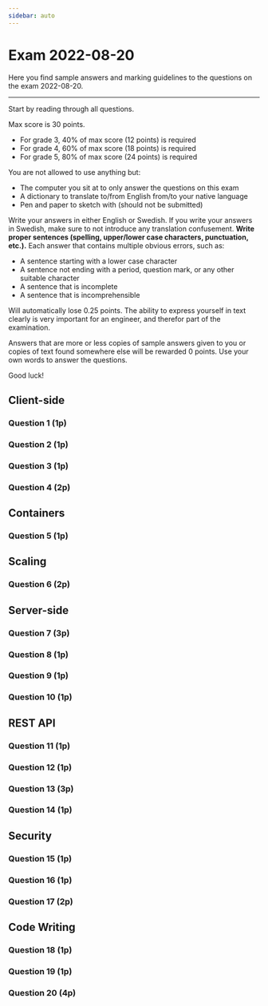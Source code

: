 ```yaml
---
sidebar: auto
---
```

# Exam 2022-08-20
Here you find sample answers and marking guidelines to the questions on the exam 2022-08-20.

---

Start by reading through all questions.

Max score is 30 points.

* For grade 3, 40% of max score (12 points) is required
* For grade 4, 60% of max score (18 points) is required
* For grade 5, 80% of max score (24 points) is required

You are not allowed to use anything but:

* The computer you sit at to only answer the questions on this exam
* A dictionary to translate to/from English from/to your native language
* Pen and paper to sketch with (should not be submitted)

Write your answers in either English or Swedish. If you write your answers in Swedish, make sure to not introduce any translation confusement. **Write proper sentences (spelling, upper/lower case characters, punctuation, etc.).** Each answer that contains multiple obvious errors, such as:

* A sentence starting with a lower case character
* A sentence not ending with a period, question mark, or any other suitable character
* A sentence that is incomplete
* A sentence that is incomprehensible

Will automatically lose 0.25 points. The ability to express yourself in text clearly is very important for an engineer, and therefor part of the examination.

Answers that are more or less copies of sample answers given to you or copies of text found somewhere else will be rewarded 0 points. Use your own words to answer the questions.

Good luck!

## Client-side

### Question 1 (1p)
<ExamQuestion>
<template v-slot:question>

An SPA can be implemented without updating the URI in the web browser when the user change what main content should be shown in the SPA. However, it's usually stupid to not update the URI to reflect it. Explain why. 

</template>
<template v-slot:sample-answer>

The web is built on the principle that URIs should identify different pages (the content on different pages). If not used correctly, bookmarking a page won't work, sending a link to a friend won't work, search engines won't be able to properly index your website and send the user directly to the right webpage on your website, etc. 

</template>
<template v-slot:marking-guidelines>



</template>
</ExamQuestion>




### Question 2 (1p)
<ExamQuestion>
<template v-slot:question>

In JavaScript, explain the difference between:

```js
aFunction(anotherFunction)
```

and:

```js
aFunction(anotherFunction())
```

</template>
<template v-slot:sample-answer>

`aFunction(x)` will call the function stored in the variable `aFunction` and pass it the value stored in the `x` variable.

`aFunction(x())` will first call the function stored in the `x` variable, and the return value from that function will be passed to the function stored in the variable `aFunction`.

</template>
<template v-slot:marking-guidelines>

* 0.5 points for explaining the problem
* 0.5 points for suggesting a correct fix

</template>
</ExamQuestion>




### Question 3 (1p)
<ExamQuestion>
<template v-slot:question>

Name 3 different client-side JS events that can fire on a webpage.

</template>
<template v-slot:sample-answer>

* `click`
* `submit`
* `DOMContentLoaded`

</template>
<template v-slot:marking-guidelines>

* 0.33 points for each correct name

</template>
</ExamQuestion>




### Question 4 (2p)
<ExamQuestion>
<template v-slot:question>

Is the code below good or bad? Justify your answer.

```js
function showAccountsPage(){
    
    const pageDiv = document.querySelector('#accounts-page')
    pageDiv.innerHTML = ""
    
    const header = document.createElement('h1')
    header.innerHTML = "Accounts"
    pageDiv.appendChild(header)
    
    const loadingP = document.createElement('p')
    loadingP.innerHTML = "Loading..."
    pageDiv.appendChild(loadingP)
    
    fetch("/api/accounts").then(function(response){
        
        return response.json()
        
    }).then(function(accounts){
        
        pageDiv.removeChild(loadingP)
        
        const ul = document.createElement('ul')
        
        for(const account of accounts){
            
            const li = document.createElement('li')
            ul.appendChild(li)
            
            const a = document.createElement('a')
            a.href = "/accounts/"+account.id
            a.innerHTML = account.username
            li.appendChild(a)
            
        }
        
        pageDiv.appendChild(ul)
        
    }).catch(function(error){
        
        pageDiv.removeChild(loadingP)
        
        const p = document.createElement('p')
        p.innerHTML = "Failed to load accounts"
        pageDiv.appendChild(p)
        
    })
    
}
```

</template>
<template v-slot:sample-answer>

`a.innerHTML = account.username` introduces a XSS vulnerability, so no, the code is not good.

</template>
<template v-slot:marking-guidelines>

* ...

</template>
</ExamQuestion>










## Containers

### Question 5 (1p)
<ExamQuestion>
<template v-slot:question>

Explain what a docker container and a docker image is.

</template>
<template v-slot:sample-answer>



</template>
<template v-slot:marking-guidelines>

* ...

</template>
</ExamQuestion>



## Scaling

### Question 6 (2p)
<ExamQuestion>
<template v-slot:question>

Explain in which context you use a load balancer. And when using a load balancer with a website, describe the problems that comes with it (at least two different problems), and describe one solution of your choice to each problem.

</template>
<template v-slot:sample-answer>



</template>
<template v-slot:marking-guidelines>

* 0.5 points for description of vertical scaling
* 0.5 points for description of horizontal scaling
* 1 point for justifying why horizontal scaling is harder
    * (many use *sessions* as argument for why horizontal scaling is harder, but using sticky sessions, you don't need to change any of the code in your application, so not really a valid argument, but I have accepted it to some degree anyway)

</template>
</ExamQuestion>



## Server-side

### Question 7 (3p)
<ExamQuestion>
<template v-slot:question>

Explain what a three-layered architecture is, which parts it consists of and what each part is used for. Then also explain how web applications use a three-layered architecture.

Don't write any code.

</template>
<template v-slot:sample-answer>

A three-layered architecture is a way organize the code of an application in three different layers, each with their own responsibilities:

* The *Data Access Layer* contains the code for storing and retrieving the application's data. It usually provides CRUD (Create, Read, Update and Delete) operations for this
* The *Business Logic Layer* contains the code for carrying out the tasks the user wants to do (i.e. the application's functionality), such as computing how much the user should pay for the products put in a shopping bag, verify payments, etc. It typically contains authorization checks (for example, only allowing the user to use the application if the user has a paid membership or if the test period is not over yet) and validation checks (for example, checking if the data the user sends to the application is in correct format). Is uses the Data Access Layer when needed
* The *Presentation Layer* is responsible for implementing an interface through which the application can be used, for example a graphical user interface that humans can use. When the user interacts with the application through the interface, for example clicks on a button, the Presentation Layer asks the Business Logic Layer to execute the task that is associated with the button

In web applications, the Presentation Layer is responsible for receiving HTTP requests, and then ask the Business Logic Layer to carry out the requests. The Data Access Layer often store the data in a database. The Presentation Layer is also responsible for generating the HTTP response to send back, containing the HTML and CSS code the web browser use to display the webpage in the response to the user.

</template>
<template v-slot:marking-guidelines>

* 0.5 points for what it is
* 0.25 points for what each part's name is
* 0.25 points for what each part is used for
* 0.5 points for how web app use it (HTTP, HTML, CSS in Presentation Layer, and description of the other layers)
* 0.5 points for good quality answers (many details, not using different names to describe the same thing, using the correct name on things, write proper and easy to read sentences, clearly explain which layer making use of which other layer, use singular and plural correctly, etc.)

::: warning Note!
Answering *Explain what a three-layered architecture is* with something like *It's an architecture*, or *It's an architecture consisting of three layers* is of course not a good way to do it. Anyone gets that understanding by just reading the name. You have to explain what it's an architecture of, and what that means (what is a layer? what does a layer consist of? Etc.).

The Presentation Layer doesn't have to make use of HTML and HTTP. This architecture can not only be used in web applications, but other type of applications too.

The Data Access Layer does not have to store data in a database. It's not called *Database Access Layer*.

Some students write the layers are independent of each other/know nothing about each others. That is not true. If it would be true, then would, for example, the Presentation Layer have no way of using the Business Logic Layer.

Many students write that the Presentation Layer receives HTTP requests, and then sends the requests to the Business Logic Layer. It really sounds like you're saying *the Business Logic Layer obtains the HTTP request*, and that is wrong; the Business Logic Layer shouldn't know the Presentation Layer makes use of HTTP at all, and therefor it can't receive HTTP requests from it. Saying that the Business Logic Layers *carries out* the request, or similar, is OK, because that does not imply the Business Logic Layers receives the HTTP request.
:::

</template>
</ExamQuestion>




### Question 8 (1p)
<ExamQuestion>
<template v-slot:question>

On a web application implemented with a three-layered architecture, explain why the code related to sessions are only found in the Presentation Layer, and never in the other two layers.

</template>
<template v-slot:sample-answer>

It is only the Presentation Layer that knows the app is a web application, and therefor the only layer that knows that sessions are needed.

</template>
<template v-slot:marking-guidelines>

* 0.33 points for each correct name/explanation

</template>
</ExamQuestion>




### Question 9 (1p)
<ExamQuestion>
<template v-slot:question>

In a three layered architecture, give an example of an implementation detail that should not be exposed to the next layer in the Data Access Layer. Justify your answer.

</template>
<template v-slot:sample-answer>



</template>
<template v-slot:marking-guidelines>

* 1 point for `accountId` should not be in the `WHERE` clause

</template>
</ExamQuestion>




### Question 10 (1p)
<ExamQuestion>
<template v-slot:question>

In a web application built with a three-layered architecture, in which layer would you find the code protecting the website against XSS attacks? Justify your answer.

</template>
<template v-slot:sample-answer>



</template>
<template v-slot:marking-guidelines>

* 1 point for no authorization info is missing

</template>
</ExamQuestion>




## REST API

### Question 11 (1p)
<ExamQuestion>
<template v-slot:question>

Match each HTTP status code with its reason phrase.

Status codes: `200` `201` `204` `404` `500`

Reason Phrases: `No Content` `OK` `Created` `Not Found` `Internal Server Error`

All needs to be matched correct to get any points.

</template>
<template v-slot:sample-answer>

* `200`: `OK`
* `201`: `Created`
* `204`: `No Content`
* `404`: `Not Found`
* `500`: `Internal Server Error`

</template>
<template v-slot:marking-guidelines>

* 1 point for all correct

</template>
</ExamQuestion>




### Question 12 (1p)
<ExamQuestion>
<template v-slot:question>

In a REST API, to create a new account one should send an HTTP request looking like this (`XXX` should be replaced with what is suitable):

```http
POST /create-account HTTP/1.1
Host: www.the-website.com
Content-Type: application/json
Content-Length: XXX

{"username": "XXX", "password": "XXX"}
```

Is this part of the REST API good designed? Justify your answer.

</template>
<template v-slot:sample-answer>



</template>
<template v-slot:marking-guidelines>

* 1 point for correct answer and valid justification

</template>
</ExamQuestion>




### Question 13 (3p)
<ExamQuestion>
<template v-slot:question>

There exists 3 different types/categories of claims one can use in a JWT. Name and describe how they work/differ.

</template>
<template v-slot:sample-answer>



</template>
<template v-slot:marking-guidelines>

* 0.5 points for `A.B.C` format
    * (only 0.25 points for saying it consists of 3 parts)
* 0.33 points for respective part name
* 0.5 points for respective part description
    * (only 0.25 points for respective description not mentioning details like Base64/JSON)

</template>
</ExamQuestion>




### Question 14 (1p)
<ExamQuestion>
<template v-slot:question>

Does an ID Token have to be a JWT? Justify your answer.

</template>
<template v-slot:sample-answer>

Yes, the OpenID Connect specification specifies it has to be a JWT.

</template>
<template v-slot:marking-guidelines>

* 1 point for correct answer and valid justification

</template>
</ExamQuestion>



## Security





### Question 15 (1p)
<ExamQuestion>
<template v-slot:question>

If a REST API uses JWT, does it also need to use HTTPS instead of HTTP? Or is it equally secure anyway? Justify your answer.

</template>
<template v-slot:sample-answer>

JWT and HTTPS are for different things (JWT for authentication/authorization, HTTPS for secure communication), so one of them can't be used instead of the other; HTTPS must be used. Otherwise hackers using the same network as the user can read the data the user sends and receives.

</template>
<template v-slot:marking-guidelines>

* 1 point for correct answer and valid justification

</template>
</ExamQuestion>






### Question 16 (1p)
<ExamQuestion>
<template v-slot:question>

Give an example of a client-side JS cross-site HTTP request the web browser would send to a server even if the server doesn't support CORS.

</template>
<template v-slot:sample-answer>

An HTTP `GET` request you haven't added any own HTTP headers to.

</template>
<template v-slot:marking-guidelines>

* 1 point for a correct example

</template>
</ExamQuestion>




### Question 17 (2p)
<ExamQuestion>
<template v-slot:question>

Name (as good as you can) and describe how 2 different HTTP headers that is part of CORS works. Also show sample values they can have, and explain how those values work/should be interpreted.

</template>
<template v-slot:sample-answer>



</template>
<template v-slot:marking-guidelines>

* 0.25 points for used by **client-side code and web browsers** (just writing *website* is not enough)
* 0.25 points for a workaround for SOP/sending cross-site requests
* 0.25 points for description of simple request
* 0.5 points for description of preflight request
* 0.25 points for each description (name not required) of a CORS header (max 3)

</template>
</ExamQuestion>




## Code Writing




### Question 18 (1p)
<ExamQuestion>
<template v-slot:question>

To represent a human in JavaScript, one can use an object like:

```js
const human = {
    id: 1,
    name: "Alice",
    age: 10 // In years
}
```

Implement the JavaScript function `getAdultNames(humans)` which receives an array with human objects and returns a new array containing the name of the humans who are at least `18` years old.  The order of the names does not matter.

</template>
<template v-slot:sample-answer>

```js
const MIN_ADULT_AGE = 18

function getAdultNames(humans){
    
    const adultNames = []
    
    for(const human of humans){
        if(MIN_ADULT_AGE <= human.age){
            adultNames.push(human.name)
        }
    }
    
    return adultNames
    
}
```

</template>
<template v-slot:marking-guidelines>

* 1 point for a solution that largely works
* -0.1 points for using `.size` instead of `.length`
* -0.1 points for using `var` instead of `let`/`const`
* -0.1 points for each indentation error
* -0.1 points for being inconsistent with how `;` is used
* -0.1 points for using the condition `humans.length < 0`
* -0.2 points for creating variable inside loop that should be created outside loop
* -0.2 points for never initializing `oldestHuman`/initializing it wrong
* -0.2 points for `human > oldestHuman` instead of `human.age > oldestHuman.age`
* -0.2 points for checking `humans.length == 0` in the loop

</template>
</ExamQuestion>




### Question 19 (1p)
<ExamQuestion>
<template v-slot:question>

Implement the client-side JavaScript function `addToSummarizer(number)` which should return the sum of all numbers it has been called with.

Sample usage:

```js
addToSummarizer(5) // --> 5
addToSummarizer(3) // --> 8
addToSummarizer(5) // --> 13
```

</template>
<template v-slot:sample-answer>

```js
let sum = 0

function addToSummarizer(number){
    sum += number
    return sum
}
```

Or without polluting the top-level scope with the `sum` variable by using a self-executing function to introduce a new scope (not necessary for full score):

```js
const addToSummarizer = (function(){
    
    let sum = 0
    
    return function(number){
        sum += number
        return sum
    }
    
})()
```

</template>
<template v-slot:marking-guidelines>

* 0.2 points for `incrementBy3()`
* 0.8 points for `createIncrementer()`
* -0.1 points for each badly named variable
* -0.1 points for each unnecessary created variable
* 1 point for a solution that largely works
* -0.1 points for each bad name
* -0.1 points for each misspelled name
* -0.1 points for each parameter named wrong (names were given in the question)
* -0.1 points for using `var` when could use `let`
* -0.1 points for not naming `click` event correct
* -0.1 points for each line not properly indented
* -0.1 points for not naming `innerText`/`innerHTML` correct
* -0.1 points for storing the function in global variable without `const`
* -0.1 points for doing string concatenation with `1` on each click
* -0.2 points for each global variable created/assigned in the function
* -0.25 points for not showing the `startNumber` in the button immediately
* -0.25 points for not showing the incremented number in the button when the user clicks on the button
* -0.1 points for using `let` when could use `const`
* -0.1 for using `anArray.length()` instead of `anArray.length`
* -0.1 points for not having semicolon after all statements (if that's the convention you use)
* -0.1 points for having same code in `if` and `else` (factor it out)
* -0.1 points for naming `isSumGreaterThan100` wrong
* -0.25 for implementing `!isSumGreaterThan100()`
* -0.25 for implementing `isSumGreaterThan_OR_EQUAL_TO_100()`
* -0.25 for iterating over indexes instead of values
* -0.25 for using variable that doesn't exist/hasn't been initialized
* -0.25 points for each syntax error

</template>
</ExamQuestion>




### Question 20 (4p)
<ExamQuestion>
<template v-slot:question>

The function `getCategories()` can be used to fetch categories from the server like this:

```js
getCategories(function(error, categories){
    if(error){
        // Couldn't fetch the categories.
    }else{
        // Do something with the categories.
        // categories = [
        //   {id: 1, name: "Comedy"},
        //   {id: 2, name: "Drama"},
        //   ...
        // ]
    }
})
```

The function `getMoviesByCategoryId()` can be used to fetch movies from the server that belongs to a specific category, like this:

```js
getMoviesByCategoryId(1, function(error, movies){
    if(error){
        // Couldn't fetch the movies.
    }else{
        // Do something with the movies.
        // movies = [
        //   {id: 4, categoryId: 1, title: "Dumb and Dumber"},
        //   {id: 7, categoryId: 1, title: "Ace Ventura: Pet Detective"},
        //   ...
        // ]
    }
})
```

Implement the function `getCategoriesWithMovies(callback)` which should fetch all categories, and for each category fetch all movies, and pass them all to the `callback` function like this:

```js
getCategoriesWithMovies(function(error, categories){
    if(error){
        // Couldn't fetch the categories or the movies.
    }else{
        // Do something with the categories and movies.
        // categories = [
        //   {
        //     id: 1,
        //     name: "Comedy",
        //     movies: [
        //       {id: 4, categoryId: 1, title: "Dumb and Dumber"},
        //       {id: 7, categoryId: 1, title: "Ace Ventura: Pet Detective"},
        //       ... (more movies...)
        //     ]
        //   },
        //   ... (more categories with movies)
        // ]
    }
})
```

Important details:

* The callback function should be called only once
* As soon as any function gives an error, the callback function should be called with that error (the other argument should be `null`)
* If all data is successfully fetched, the callback function should be called with `null` as the error, and the categories array (with the movies) as the second argument
* The order of the categories and the movies is not important

Implement two different versions of the function:

* One version that fetches data in sequential order (one at a time)
* One version that fetches data in parallel (as fast as possible)

</template>
<template v-slot:sample-answer>

```js
// Sequential
function getCategoriesWithMovies(callback){
    
    getCategories(function(categoriesError, categories){
        
        if(categoriesError){
            callback(categoriesError)
            return
        }
        
        let categoryIndex = 0
        
        fetchNextCategoryMovies()
        
        function fetchNextCategoryMovies(){
            
            if(categoryIndex == categories.length){
                callback(null, categories)
                return
            }
            
            const category = categories[categoryIndex]
            
            getMoviesByCategoryId(category.id, function(moviesError, movies){
                
                if(moviesError){
                    callback(moviesError, null)
                    return
                }
                
                category.movies = movies
                categoryIndex += 1
                
                fetchNextCategoryMovies()
                
            })
            
        }
        
    })
    
}
```

```js
// Parallel
function getCategoriesWithMovies(callback){
    
    getCategories(function(categoriesError, categories){
        
        if(categoriesError){
            callback(categoriesError)
            return
        }
        
        let hasSentBackError = false
        let gotMoviesCounter = 0
        
        for(const category of categories){
            
            getMoviesByCategoryId(category.id, function(moviesError, movies){
                
                if(moviesError && !hasSentBackError){
                    hasSentBackError = true
                    callback(moviesError, null)
                    return
                }
                
                category.movies = movies
                
                gotMoviesCounter += 1
                
                if(gotMoviesCounter == categories.length){
                    callback(null, categories)
                }
                
            })
            
        }
        
    })
    
}
```

</template>
<template v-slot:marking-guidelines>

* 2 points for the sequential function
* 2 points for the parallel function
* 0 points for a function that assumes callback function runs synchronously (called immediately)

</template>
</ExamQuestion>